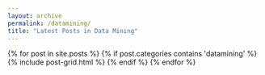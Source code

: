 ```yaml
---
layout: archive
permalink: /datamining/
title: "Latest Posts in Data Mining"
---
```


<div class="tiles">
{% for post in site.posts %}
	{% if post.categories contains 'datamining' %}
		{% include post-grid.html %}
	{% endif %}
{% endfor %}
</div><!-- /.tiles -->
